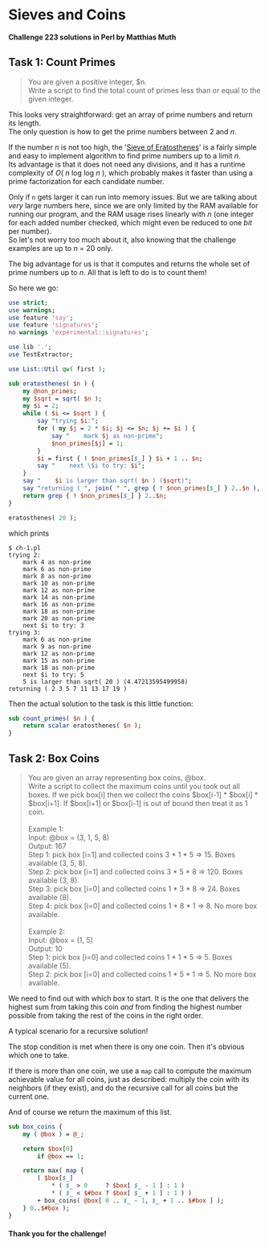 # Sieves and Coins
**Challenge 223 solutions in Perl by Matthias Muth**

## Task 1: Count Primes

> You are given a positive integer, $n.<br/>
> Write a script to find the total count of primes less than or equal to the given integer.<br/>

This looks very straightforward: get an array of prime numbers and return its length.<br/>
The only question is how to get the prime numbers between 2 and *n*.

If the number *n* is not too high, the '[Sieve of Eratosthenes](https://en.wikipedia.org/wiki/Sieve_of_Eratosthenes)'
is a fairly simple and easy to implement algorithm to find prime numbers up to a limit *n*.<br/>
Its advantage is that it does not need any divisions,
and it has a runtime complexity of *O*( *n* log log *n* ),
which probably makes it faster than using a prime factorization for each candidate number.

Only if `n` gets larger it can run into memory issues.
But we are talking about *very* large numbers here,
since we are only limited by the RAM available for running our program,
and the RAM usage rises linearly with *n*
(one integer for each added number checked,
which might even be reduced to one *bit* per number).<br/>
So let's not worry too much about it,
also knowing that the challenge examples are up to *n* = 20 only.

The big advantage for us is that it computes and returns
the whole set of prime numbers up to *n*.
All that is left to do is to count them!

So here we go:

```perl
use strict;
use warnings;
use feature 'say';
use feature 'signatures';
no warnings 'experimental::signatures';

use lib '.';
use TestExtractor;

use List::Util qw( first );

sub eratosthenes( $n ) {
    my @non_primes;
    my $sqrt = sqrt( $n );
    my $i = 2;
    while ( $i <= $sqrt ) {
        say "trying $i:";
        for ( my $j = 2 * $i; $j <= $n; $j += $i ) {
            say "    mark $j as non-prime";
            $non_primes[$j] = 1;
        }
        $i = first { ! $non_primes[$_] } $i + 1 .. $n;
        say "    next \$i to try: $i";
    }
    say "    $i is larger than sqrt( $n ) ($sqrt)";
    say "returning ( ", join( " ", grep { ! $non_primes[$_] } 2..$n ), " )";
    return grep { ! $non_primes[$_] } 2..$n;
}

eratosthenes( 20 );
```

which prints
```
$ ch-1.pl
trying 2:
    mark 4 as non-prime
    mark 6 as non-prime
    mark 8 as non-prime
    mark 10 as non-prime
    mark 12 as non-prime
    mark 14 as non-prime
    mark 16 as non-prime
    mark 18 as non-prime
    mark 20 as non-prime
    next $i to try: 3
trying 3:
    mark 6 as non-prime
    mark 9 as non-prime
    mark 12 as non-prime
    mark 15 as non-prime
    mark 18 as non-prime
    next $i to try: 5
    5 is larger than sqrt( 20 ) (4.47213595499958)
returning ( 2 3 5 7 11 13 17 19 )
```

Then the actual solution to the task is this little function:
```perl
sub count_primes( $n ) {
    return scalar eratosthenes( $n );
}
```

## Task 2: Box Coins

> You are given an array representing box coins, @box.<br/>
> Write a script to collect the maximum coins until you took out all boxes.
> If we pick box[i] then we collect the coins $box[i-1] * $box[i] * $box[i+1].
> If $box[i+1] or $box[i-1] is out of bound then treat it as 1 coin.<br/>
> <br/>
> Example 1:<br/>
> Input: @box = (3, 1, 5, 8)<br/>
> Output: 167<br/>
> Step 1: pick box [i=1] and collected coins 3 * 1 * 5 => 15.  Boxes available (3, 5, 8).<br/>
> Step 2: pick box [i=1] and collected coins 3 * 5 * 8 => 120. Boxes available (3, 8).<br/>
> Step 3: pick box [i=0] and collected coins 1 * 3 * 8 => 24.  Boxes available (8).<br/>
> Step 4: pick box [i=0] and collected coins 1 * 8 * 1 => 8.   No more box available.<br/>
> <br/>
> Example 2:<br/>
> Input: @box = (1, 5)<br/>
> Output: 10<br/>
> Step 1: pick box [i=0] and collected coins 1 * 1 * 5 => 5. Boxes available (5).<br/>
> Step 2: pick box [i=0] and collected coins 1 * 5 * 1 => 5. No more box available.<br/>

We need to find out with which box to start.
It is the one that delivers the highest sum from taking this coin
*and* from finding the highest number possible from taking the rest of the coins in the right order.

A typical scenario for a recursive solution!

The stop condition is met when there is ony one coin.
Then it's obvious which one to take.

If there is more than one coin, we use a `map` call
to compute the maximum achievable value for all coins,
just as described:
multiply the coin with its neighbors (if they exist),
and do the recursive call for all coins but the current one.<br/>

And of course we return the maximum of this list.

```perl
sub box_coins {
    my ( @box ) = @_;

    return $box[0]
        if @box == 1;

    return max( map {
        ( $box[$_]
            * ( $_ > 0     ? $box[ $_ - 1 ] : 1 )
            * ( $_ < $#box ? $box[ $_ + 1 ] : 1 ) )
        + box_coins( @box[ 0 .. $_ - 1, $_ + 1 .. $#box ] );
    } 0..$#box );
}
```

#### **Thank you for the challenge!**
